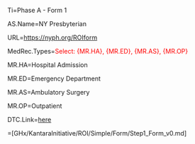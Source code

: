 Ti=Phase A - Form 1

AS.Name=NY Presbyterian

URL=https://nyph.org/ROIform


MedRec.Types=<font color="red">Select: {MR.HA}, {MR.ED}, {MR.AS}, {MR.OP}</font>

MR.HA=Hospital Admission

MR.ED=Emergency Department

MR.AS=Ambulatory Surgery

MR.OP=Outpatient

DTC.Link=<a href="http://nyp.org/SomeURL">here</a>

=[GHx/KantaraInitiative/ROI/Simple/Form/Step1_Form_v0.md]